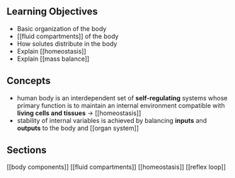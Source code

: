 ## Learning Objectives
- Basic organization of the body
- [[fluid compartments]] of the body
- How solutes distribute in the body
- Explain [[homeostasis]]
- Explain [[mass balance]]

## Concepts
- human body is an interdependent set of **self-regulating** systems whose primary function is to maintain an internal environment compatible with **living cells and tissues** $\rightarrow$ [[homeostasis]]
- stability of internal variables is achieved by balancing **inputs** and **outputs** to the body and [[organ system]]

## Sections
[[body components]]
[[fluid compartments]]
[[homeostasis]]
[[reflex loop]]